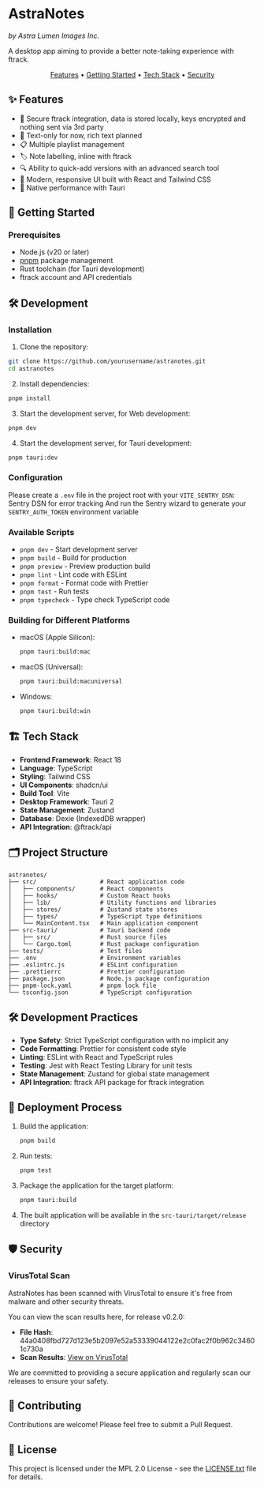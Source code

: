 # AstraNotes
_by Astra Lumen Images Inc._

A desktop app aiming to provide a better note-taking experience with ftrack.

<div align="center">
  <p>
    <a href="#-features">Features</a> •
    <a href="#-getting-started">Getting Started</a> •
    <a href="#-tech-stack">Tech Stack</a> •
    <a href="#-security">Security</a>
  </p>
</div>

## ✨ Features

- 🔐 Secure ftrack integration, data is stored locally, keys encrypted and nothing sent via 3rd party
- 📝 Text-only for now, rich text planned
- 📋 Multiple playlist management
- 🏷️ Note labelling, inline with ftrack
- 🔍 Ability to quick-add versions with an advanced search tool
- 💅 Modern, responsive UI built with React and Tailwind CSS
- 🚀 Native performance with Tauri

## 🚀 Getting Started

### Prerequisites

- Node.js (v20 or later)
- [pnpm](https://pnpm.io/) package management
- Rust toolchain (for Tauri development)
- ftrack account and API credentials

## 🛠️ Development
### Installation

1. Clone the repository:
```bash
git clone https://github.com/yourusername/astranotes.git
cd astranotes
```

2. Install dependencies:
```bash
pnpm install
```

3. Start the development server, for Web development:
```bash
pnpm dev
```

4. Start the development server, for Tauri development:
```bash
pnpm tauri:dev
```
### Configuration

Please create a `.env` file in the project root with your `VITE_SENTRY_DSN`: Sentry DSN for error tracking
And run the Sentry wizard to generate your `SENTRY_AUTH_TOKEN` environment variable

### Available Scripts

- `pnpm dev` - Start development server
- `pnpm build` - Build for production
- `pnpm preview` - Preview production build
- `pnpm lint` - Lint code with ESLint
- `pnpm format` - Format code with Prettier
- `pnpm test` - Run tests
- `pnpm typecheck` - Type check TypeScript code

### Building for Different Platforms

- macOS (Apple Silicon):
  ```bash
  pnpm tauri:build:mac
  ```
- macOS (Universal):
  ```bash
  pnpm tauri:build:macuniversal
  ```
- Windows:
  ```bash
  pnpm tauri:build:win
  ```

## 🏗️ Tech Stack

- **Frontend Framework**: React 18
- **Language**: TypeScript
- **Styling**: Tailwind CSS
- **UI Components**: shadcn/ui
- **Build Tool**: Vite
- **Desktop Framework**: Tauri 2
- **State Management**: Zustand
- **Database**: Dexie (IndexedDB wrapper)
- **API Integration**: @ftrack/api

## 🗂️ Project Structure

```
astranotes/
├── src/                  # React application code
│   ├── components/       # React components
│   ├── hooks/            # Custom React hooks
│   ├── lib/              # Utility functions and libraries
│   ├── stores/           # Zustand state stores
│   ├── types/            # TypeScript type definitions
│   └── MainContent.tsx   # Main application component
├── src-tauri/            # Tauri backend code
│   ├── src/              # Rust source files
│   └── Cargo.toml        # Rust package configuration
├── tests/                # Test files
├── .env                  # Environment variables
├── .eslintrc.js          # ESLint configuration
├── .prettierrc           # Prettier configuration
├── package.json          # Node.js package configuration
├── pnpm-lock.yaml        # pnpm lock file
└── tsconfig.json         # TypeScript configuration
```

## 🛠️ Development Practices

- **Type Safety**: Strict TypeScript configuration with no implicit any
- **Code Formatting**: Prettier for consistent code style
- **Linting**: ESLint with React and TypeScript rules
- **Testing**: Jest with React Testing Library for unit tests
- **State Management**: Zustand for global state management
- **API Integration**: ftrack API package for ftrack integration

## 🚀 Deployment Process

1. Build the application:
   ```bash
   pnpm build
   ```
2. Run tests:
   ```bash
   pnpm test
   ```
3. Package the application for the target platform:
   ```bash
   pnpm tauri:build
   ```
4. The built application will be available in the `src-tauri/target/release` directory

## 🛡️ Security

### VirusTotal Scan

AstraNotes has been scanned with VirusTotal to ensure it's free from malware and other security threats.

You can view the scan results here, for release v0.2.0:

- **File Hash**: 44a0408fbd727d123e5b2097e52a53339044122e2c0fac2f0b962c34601c730a
- **Scan Results**: [View on VirusTotal](https://www.virustotal.com/gui/file/44a0408fbd727d123e5b2097e52a53339044122e2c0fac2f0b962c34601c730a/behavior)

We are committed to providing a secure application and regularly scan our releases to ensure your safety.

## 🤝 Contributing

Contributions are welcome! Please feel free to submit a Pull Request.

## 📄 License

This project is licensed under the MPL 2.0 License - see the [LICENSE.txt](LICENSE.txt) file for details.